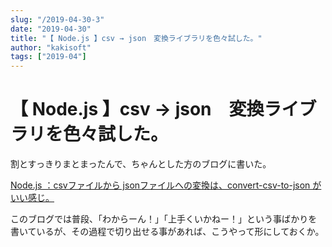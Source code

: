 ```yaml
---
slug: "/2019-04-30-3"
date: "2019-04-30"
title: "【 Node.js 】csv → json　変換ライブラリを色々試した。"
author: "kakisoft"
tags: ["2019-04"]
---
```

# 【 Node.js 】csv → json　変換ライブラリを色々試した。

割とすっきりまとまったんで、ちゃんとした方のブログに書いた。  

[Node.js ：csvファイルから jsonファイルへの変換は、convert-csv-to-json がいい感じ。](https://kakistamp.hatenadiary.jp/entry/2019/04/21/230859)  

このブログでは普段、「わからーん！」「上手くいかねー！」という事ばかりを書いているが、その過程で切り出せる事があれば、こうやって形にしておくか。  

